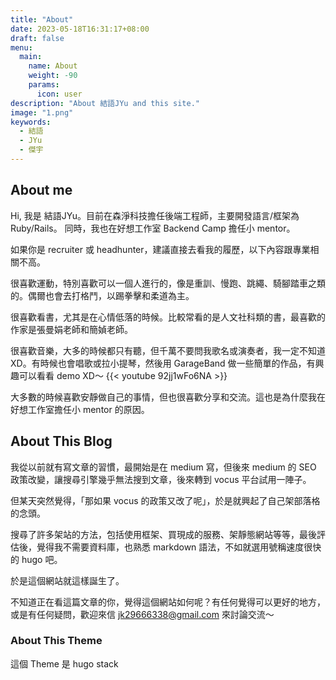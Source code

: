 ```yaml
---
title: "About"
date: 2023-05-18T16:31:17+08:00
draft: false
menu:
  main:
    name: About
    weight: -90
    params:
      icon: user
description: "About 結語JYu and this site."
image: "1.png"
keywords:
  - 結語
  - JYu
  - 傑宇
---
```


## About me

Hi, 我是 結語JYu。目前在森淨科技擔任後端工程師，主要開發語言/框架為 Ruby/Rails。 同時，我也在好想工作室 Backend Camp 擔任小 mentor。

如果你是 recruiter 或 headhunter，建議直接去看我的履歷，以下內容跟專業相關不高。

很喜歡運動，特別喜歡可以一個人進行的，像是重訓、慢跑、跳繩、騎腳踏車之類的。偶爾也會去打格鬥，以踢拳擊和柔道為主。

很喜歡看書，尤其是在心情低落的時候。比較常看的是人文社科類的書，最喜歡的作家是張曼娟老師和簡媜老師。

很喜歡音樂，大多的時候都只有聽，但千萬不要問我歌名或演奏者，我一定不知道XD。有時候也會唱歌或拉小提琴，然後用 GarageBand 做一些簡單的作品，有興趣可以看看 demo XD～
{{< youtube 92jj1wFo6NA >}}

大多數的時候喜歡安靜做自己的事情，但也很喜歡分享和交流。這也是為什麼我在好想工作室擔任小 mentor 的原因。

## About This Blog

我從以前就有寫文章的習慣，最開始是在 medium 寫，但後來 medium 的 SEO 政策改變，讓搜尋引擎幾乎無法搜到文章，後來轉到 vocus 平台試用一陣子。

但某天突然覺得，「那如果 vocus 的政策又改了呢」，於是就興起了自己架部落格的念頭。

搜尋了許多架站的方法，包括使用框架、買現成的服務、架靜態網站等等，最後評估後，覺得我不需要資料庫，也熟悉 markdown 語法，不如就選用號稱速度很快的 hugo 吧。

於是這個網站就這樣誕生了。

不知道正在看這篇文章的你，覺得這個網站如何呢？有任何覺得可以更好的地方，或是有任何疑問，歡迎來信 jk29666338@gmail.com 來討論交流～

### About This Theme

這個 Theme 是 hugo stack